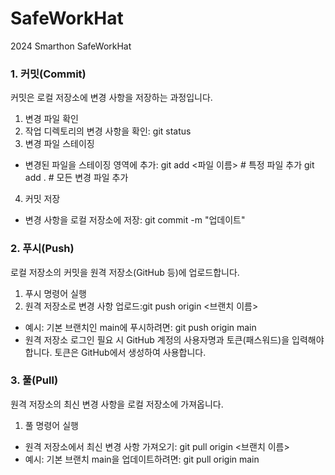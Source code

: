 # SafeWorkHat
2024 Smarthon SafeWorkHat

### 1. 커밋(Commit)
커밋은 로컬 저장소에 변경 사항을 저장하는 과정입니다.
1. 변경 파일 확인
2. 작업 디렉토리의 변경 사항을 확인: git status
3. 변경 파일 스테이징
- 변경된 파일을 스테이징 영역에 추가:
git add <파일 이름>      # 특정 파일 추가
git add .                # 모든 변경 파일 추가
4. 커밋 저장
- 변경 사항을 로컬 저장소에 저장:
git commit -m "업데이트"

### 2. 푸시(Push)
로컬 저장소의 커밋을 원격 저장소(GitHub 등)에 업로드합니다.

1. 푸시 명령어 실행
2. 원격 저장소로 변경 사항 업로드:git push origin <브랜치 이름>
- 예시: 기본 브랜치인 main에 푸시하려면: git push origin main
- 원격 저장소 로그인 필요 시 GitHub 계정의 사용자명과 토큰(패스워드)을 입력해야 합니다. 토큰은 GitHub에서 생성하여 사용합니다.

### 3. 풀(Pull)
원격 저장소의 최신 변경 사항을 로컬 저장소에 가져옵니다.
1. 풀 명령어 실행
- 원격 저장소에서 최신 변경 사항 가져오기: git pull origin <브랜치 이름>
- 예시: 기본 브랜치 main을 업데이트하려면: git pull origin main
